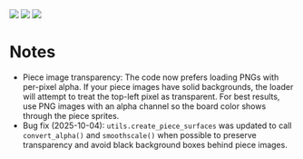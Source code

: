 <img src="https://github.com/user-attachments/assets/1a59c7b2-11e7-492d-bf9e-f923c58d00b8">
<img src="https://github.com/user-attachments/assets/02fdbe9d-0818-4143-829e-60d46a3223c5">
<img src="https://github.com/user-attachments/assets/d95d7598-75d9-414e-b42e-c6ddd9b14480">

# Notes

- Piece image transparency: The code now prefers loading PNGs with per-pixel alpha. If your piece images have solid backgrounds, the loader will attempt to treat the top-left pixel as transparent. For best results, use PNG images with an alpha channel so the board color shows through the piece sprites.
- Bug fix (2025-10-04): `utils.create_piece_surfaces` was updated to call `convert_alpha()` and `smoothscale()` when possible to preserve transparency and avoid black background boxes behind piece images.

